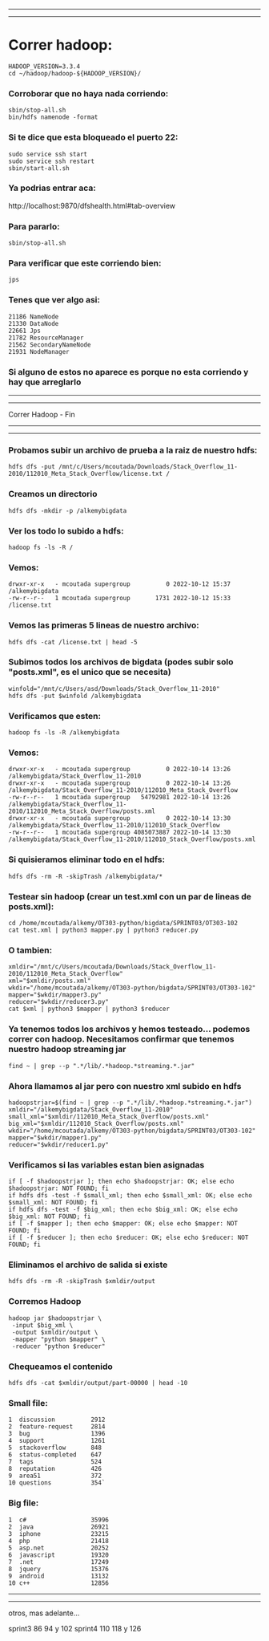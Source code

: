 
---
---

# Correr hadoop:
```
HADOOP_VERSION=3.3.4
cd ~/hadoop/hadoop-${HADOOP_VERSION}/
```

### Corroborar que no haya nada corriendo:
```
sbin/stop-all.sh
bin/hdfs namenode -format
```

### Si te dice que esta bloqueado el puerto 22:
```
sudo service ssh start
sudo service ssh restart
sbin/start-all.sh
```
### Ya podrias entrar aca:
http://localhost:9870/dfshealth.html#tab-overview

### Para pararlo:
```
sbin/stop-all.sh
```

### Para verificar que este corriendo bien:
```
jps
```
### Tenes que ver algo asi:
```
21186 NameNode
21330 DataNode
22661 Jps
21782 ResourceManager
21562 SecondaryNameNode
21931 NodeManager
```

### Si alguno de estos no aparece es porque no esta corriendo y hay que arreglarlo

---
---
 Correr Hadoop - Fin 
 
---
---

### Probamos subir un archivo de prueba a la raiz de nuestro hdfs:
```
hdfs dfs -put /mnt/c/Users/mcoutada/Downloads/Stack_Overflow_11-2010/112010_Meta_Stack_Overflow/license.txt /
```
### Creamos un directorio
```
hdfs dfs -mkdir -p /alkemybigdata
```
### Ver los todo lo subido a hdfs:
```
hadoop fs -ls -R /
```
### Vemos:
```
drwxr-xr-x   - mcoutada supergroup          0 2022-10-12 15:37 /alkemybigdata
-rw-r--r--   1 mcoutada supergroup       1731 2022-10-12 15:33 /license.txt
```
### Vemos las primeras 5 lineas de nuestro archivo:
```
hdfs dfs -cat /license.txt | head -5
```

### Subimos todos los archivos de bigdata (podes subir solo "posts.xml", es el unico que se necesita)
```
winfold="/mnt/c/Users/asd/Downloads/Stack_Overflow_11-2010"
hdfs dfs -put $winfold /alkemybigdata
```

### Verificamos que esten:
```
hadoop fs -ls -R /alkemybigdata
```

### Vemos:
```
drwxr-xr-x   - mcoutada supergroup          0 2022-10-14 13:26 /alkemybigdata/Stack_Overflow_11-2010
drwxr-xr-x   - mcoutada supergroup          0 2022-10-14 13:26 /alkemybigdata/Stack_Overflow_11-2010/112010_Meta_Stack_Overflow
-rw-r--r--   1 mcoutada supergroup   54792981 2022-10-14 13:26 /alkemybigdata/Stack_Overflow_11-2010/112010_Meta_Stack_Overflow/posts.xml
drwxr-xr-x   - mcoutada supergroup          0 2022-10-14 13:30 /alkemybigdata/Stack_Overflow_11-2010/112010_Stack_Overflow
-rw-r--r--   1 mcoutada supergroup 4085073887 2022-10-14 13:30 /alkemybigdata/Stack_Overflow_11-2010/112010_Stack_Overflow/posts.xml
```
### Si quisieramos eliminar todo en el hdfs:
```
hdfs dfs -rm -R -skipTrash /alkemybigdata/*
```

### Testear sin hadoop (crear un test.xml con un par de lineas de posts.xml):
```
cd /home/mcoutada/alkemy/OT303-python/bigdata/SPRINT03/OT303-102
cat test.xml | python3 mapper.py | python3 reducer.py
```

### O tambien:
```
xmldir="/mnt/c/Users/mcoutada/Downloads/Stack_Overflow_11-2010/112010_Meta_Stack_Overflow"
xml="$xmldir/posts.xml"
wkdir="/home/mcoutada/alkemy/OT303-python/bigdata/SPRINT03/OT303-102"
mapper="$wkdir/mapper3.py"
reducer="$wkdir/reducer3.py"
cat $xml | python3 $mapper | python3 $reducer
```

### Ya tenemos todos los archivos y hemos testeado... podemos correr con hadoop. Necesitamos confirmar que tenemos nuestro hadoop streaming jar

```
find ~ | grep --p ".*/lib/.*hadoop.*streaming.*.jar"
```

### Ahora llamamos al jar pero con nuestro xml subido en hdfs
```
hadoopstrjar=$(find ~ | grep --p ".*/lib/.*hadoop.*streaming.*.jar")
xmldir="/alkemybigdata/Stack_Overflow_11-2010"
small_xml="$xmldir/112010_Meta_Stack_Overflow/posts.xml"
big_xml="$xmldir/112010_Stack_Overflow/posts.xml"
wkdir="/home/mcoutada/alkemy/OT303-python/bigdata/SPRINT03/OT303-102"
mapper="$wkdir/mapper1.py"
reducer="$wkdir/reducer1.py"
```

### Verificamos si las variables estan bien asignadas
```
if [ -f $hadoopstrjar ]; then echo $hadoopstrjar: OK; else echo $hadoopstrjar: NOT FOUND; fi
if hdfs dfs -test -f $small_xml; then echo $small_xml: OK; else echo $small_xml: NOT FOUND; fi
if hdfs dfs -test -f $big_xml; then echo $big_xml: OK; else echo $big_xml: NOT FOUND; fi
if [ -f $mapper ]; then echo $mapper: OK; else echo $mapper: NOT FOUND; fi
if [ -f $reducer ]; then echo $reducer: OK; else echo $reducer: NOT FOUND; fi
```

### Eliminamos el archivo de salida si existe
```
hdfs dfs -rm -R -skipTrash $xmldir/output
```

### Corremos Hadoop
```
hadoop jar $hadoopstrjar \
 -input $big_xml \
 -output $xmldir/output \
 -mapper "python $mapper" \
 -reducer "python $reducer"
```

### Chequeamos el contenido
```
hdfs dfs -cat $xmldir/output/part-00000 | head -10
```


### Small file:
```
1  discussion          2912
2  feature-request     2814
3  bug                 1396
4  support             1261
5  stackoverflow       848
6  status-completed    647
7  tags                524
8  reputation          426
9  area51              372
10 questions           354`
```

### Big file:
```
1  c#                  35996
2  java                26921
3  iphone              23215
4  php                 21418
5  asp.net             20252
6  javascript          19320
7  .net                17249
8  jquery              15376
9  android             13132
10 c++                 12856
```

---
---

 otros, mas adelante...


sprint3 86 94 y 102
sprint4 110 118 y 126